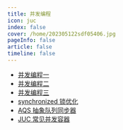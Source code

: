 ```yaml
---
title: 并发编程
icon: juc 
index: false
cover: /home/202305122sdf05406.jpg
pageInfo: false
article: false
timeline: false
---
```

- <HopeIcon icon="page"/> [并发编程一](1juc.md)
- <HopeIcon icon="page"/> [并发编程二](2juc.md)
- <HopeIcon icon="page"/> [并发编程三](3juc.md)
- <HopeIcon icon="page"/> [synchronized 锁优化](4synchronizedlock.md)
- <HopeIcon icon="page"/> [AQS 抽象队列同步器](5aqs.md)
- <HopeIcon icon="page"/> [JUC 常见并发容器](6juccollections.md)
